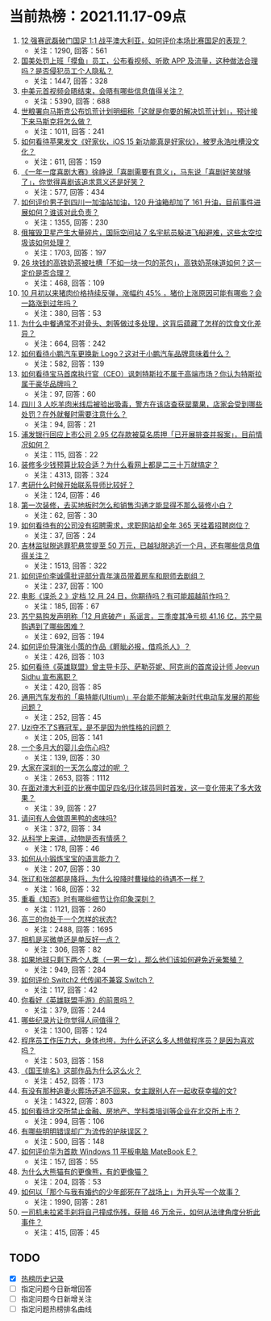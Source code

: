 # 当前热榜：2021.11.17-09点
1. [12 强赛武磊破门国足 1:1 战平澳大利亚，如何评价本场比赛国足的表现？](https://www.zhihu.com/question/499293417)
    * 关注：1290, 回答：561
2. [国美处罚上班「摸鱼」员工，公布看视频、听歌 APP 及流量，这种做法合理吗？是否侵犯员工个人隐私？](https://www.zhihu.com/question/499375362)
    * 关注：1447, 回答：328
3. [中美元首视频会晤结束，会晤有哪些信息值得关注？](https://www.zhihu.com/question/499140008)
    * 关注：5390, 回答：688
4. [世粮署向马斯克公布饥荒计划明细称「这就是你要的解决饥荒计划」，预计接下来马斯克将怎么做？](https://www.zhihu.com/question/499227093)
    * 关注：1011, 回答：241
5. [如何看待苹果发文《好家伙，iOS 15 新功能真是好家伙》，被罗永浩吐槽没文化？](https://www.zhihu.com/question/499287617)
    * 关注：611, 回答：159
6. [《一年一度喜剧大赛》徐峥说「喜剧需要有意义」，马东说「喜剧好笑就够了」，你觉得喜剧该追求意义还是好笑？](https://www.zhihu.com/question/498475924)
    * 关注：577, 回答：434
7. [如何评价男子到四川一加油站加油，120 升油箱却加了 161 升油，目前事件进展如何？谁该对此负责？](https://www.zhihu.com/question/498748953)
    * 关注：1355, 回答：230
8. [俄摧毁卫星产生大量碎片，国际空间站 7 名宇航员躲进飞船避难，这些太空垃圾该如何处理？](https://www.zhihu.com/question/499245643)
    * 关注：1703, 回答：197
9. [26 块钱的高铁奶茶被吐槽「不如一块一包的茶包」，高铁奶茶味道如何？这一定价是否合理？](https://www.zhihu.com/question/499171974)
    * 关注：468, 回答：109
10. [10 月初以来猪肉价格持续反弹，涨幅约 45% ，猪价上涨原因可能有哪些？会一路涨到过年吗？](https://www.zhihu.com/question/498768497)
    * 关注：380, 回答：53
11. [为什么中餐通常不对骨头、刺等做过多处理，这背后蕴藏了怎样的饮食文化差异？](https://www.zhihu.com/question/498703209)
    * 关注：664, 回答：242
12. [如何看待小鹏汽车更换新 Logo？这对于小鹏汽车品牌意味着什么？](https://www.zhihu.com/question/499096719)
    * 关注：582, 回答：139
13. [如何看待宝马首席执行官（CEO）讽刺特斯拉不属于高端市场？你认为特斯拉属于豪华品牌吗？](https://www.zhihu.com/question/498086687)
    * 关注：97, 回答：60
14. [四川 3 人吃羊肉米线后被验出吸毒，警方在该店查获罂粟果，店家会受到哪些处罚？在外就餐时需要注意什么？](https://www.zhihu.com/question/498676215)
    * 关注：94, 回答：21
15. [浦发银行回应上市公司 2.95 亿存款被莫名质押「已开展排查并报案」，目前情况如何？](https://www.zhihu.com/question/499213315)
    * 关注：115, 回答：22
16. [装修多少钱预算比较合适？为什么看网上都是二三十万就搞定？](https://www.zhihu.com/question/441287480)
    * 关注：4313, 回答：324
17. [考研什么时候开始联系导师比较好？](https://www.zhihu.com/question/498993087)
    * 关注：124, 回答：46
18. [第一次装修，去买地板时怎么和销售沟通才能显得不那么装修小白？](https://www.zhihu.com/question/497869557)
    * 关注：62, 回答：30
19. [如何看待有的公司没有招聘需求，求职网站却全年 365 天挂着招聘岗位？](https://www.zhihu.com/question/497361115)
    * 关注：37, 回答：24
20. [吉林监狱脱逃罪犯悬赏提至 50 万元，已越狱脱逃近一个月，还有哪些信息值得关注？](https://www.zhihu.com/question/499061162)
    * 关注：1513, 回答：322
21. [如何评价李诚儒批评部分青年演员带着房车和厨师去剧组？](https://www.zhihu.com/question/496113706)
    * 关注：237, 回答：100
22. [电影《误杀 2 》定档 12 月 24 日，你期待吗？有可能超越前作吗？](https://www.zhihu.com/question/499253434)
    * 关注：185, 回答：67
23. [苏宁易购发声明称「12 月底破产」系谣言，三季度其净亏损 41.16 亿，苏宁易购遇到了哪些困难？](https://www.zhihu.com/question/499223921)
    * 关注：692, 回答：194
24. [如何评价导演张小策的作品《睚眦必报，借鸡杀人》？](https://www.zhihu.com/question/498479877)
    * 关注：426, 回答：103
25. [如何看待《英雄联盟》曾主导卡莎、萨勒芬妮、阿克尚的首席设计师 Jeevun Sidhu 宣布离职？](https://www.zhihu.com/question/498977025)
    * 关注：420, 回答：85
26. [通用汽车发布的「奥特能(Ultium)」平台能不能解决新时代电动车发展的那些问题？](https://www.zhihu.com/question/498215945)
    * 关注：252, 回答：45
27. [Uzi夺不了S赛冠军，是不是因为他性格的问题？](https://www.zhihu.com/question/399538012)
    * 关注：205, 回答：141
28. [一个多月大的婴儿会伤心吗?](https://www.zhihu.com/question/498226709)
    * 关注：139, 回答：30
29. [大家在深圳的一天怎么度过的呢 ？](https://www.zhihu.com/question/479143486)
    * 关注：2653, 回答：1112
30. [在面对澳大利亚的比赛中国足四名归化球员同时首发，这一变化带来了多大效果？](https://www.zhihu.com/question/499438588)
    * 关注：39, 回答：27
31. [请问有人会做周黑鸭的卤味吗?](https://www.zhihu.com/question/35489722)
    * 关注：372, 回答：34
32. [从科学上来讲，动物是否有情感？](https://www.zhihu.com/question/375708788)
    * 关注：178, 回答：46
33. [如何从小锻炼宝宝的语言能力？](https://www.zhihu.com/question/496009965)
    * 关注：207, 回答：30
34. [张辽和张郃都是降将，为什么投降时曹操给的待遇不一样？](https://www.zhihu.com/question/497314098)
    * 关注：168, 回答：32
35. [重看《知否》时有哪些细节让你印象深刻？](https://www.zhihu.com/question/375192452)
    * 关注：1121, 回答：260
36. [高三的你处于一个怎样的状态?](https://www.zhihu.com/question/310950607)
    * 关注：2488, 回答：1695
37. [相机是买微单还是单反好一点？](https://www.zhihu.com/question/487007196)
    * 关注：306, 回答：82
38. [如果地球只剩下两个人类（一男一女），那么他们该如何避免近亲繁殖？](https://www.zhihu.com/question/497589085)
    * 关注：949, 回答：284
39. [如何评价 Switch2 代传闻不兼容 Switch？](https://www.zhihu.com/question/493660916)
    * 关注：117, 回答：42
40. [你看好《英雄联盟手游》的前景吗？](https://www.zhihu.com/question/427722525)
    * 关注：379, 回答：244
41. [哪些纪录片让你觉得人间值得？](https://www.zhihu.com/question/498482836)
    * 关注：1300, 回答：124
42. [程序员工作压力大，身体也垮，为什么还这么多人想做程序员？是因为喜欢吗？](https://www.zhihu.com/question/493157108)
    * 关注：503, 回答：158
43. [《国王排名》这部作品为什么这么火？](https://www.zhihu.com/question/496084300)
    * 关注：452, 回答：173
44. [有没有那种追妻火葬场还追不回来，女主跟别人在一起收获幸福的文?](https://www.zhihu.com/question/408254252)
    * 关注：14322, 回答：803
45. [如何看待北交所禁止金融、房地产、学科类培训等企业在北交所上市？](https://www.zhihu.com/question/499240930)
    * 关注：994, 回答：106
46. [有哪些明明错误却广为流传的护肤误区？](https://www.zhihu.com/question/499111441)
    * 关注：500, 回答：148
47. [如何评价华为首款 Windows 11 平板电脑 MateBook E？](https://www.zhihu.com/question/497879213)
    * 关注：157, 回答：55
48. [为什么大熊猫有的更像熊，有的更像猫？](https://www.zhihu.com/question/497727062)
    * 关注：204, 回答：53
49. [如何以「那个与我有婚约的少年郎死在了战场上」为开头写一个故事？](https://www.zhihu.com/question/453140540)
    * 关注：1990, 回答：281
50. [一司机未拉紧手刹将自己撞成伤残，获赔 46 万余元，如何从法律角度分析此事件？](https://www.zhihu.com/question/498949591)
    * 关注：415, 回答：45
## TODO
* [x] [热榜历史记录](hot_history/AllHot.md)
* [ ] 指定问题今日新增回答
* [ ] 指定问题今日新增关注
* [ ] 指定问题热榜排名曲线
